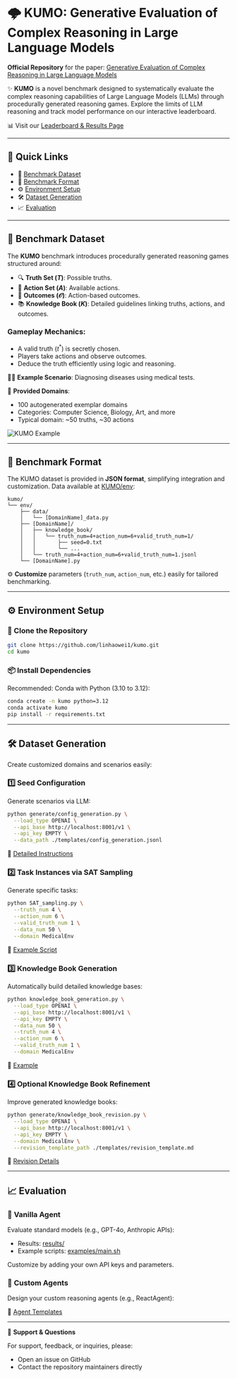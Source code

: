 # 🌩️ KUMO: Generative Evaluation of Complex Reasoning in Large Language Models

**Official Repository** for the paper: [Generative Evaluation of Complex Reasoning in Large Language Models](https://arxiv.org/abs/2504.02810)

✨ **KUMO** is a novel benchmark designed to systematically evaluate the complex reasoning capabilities of Large Language Models (LLMs) through procedurally generated reasoning games. Explore the limits of LLM reasoning and track model performance on our interactive leaderboard.

📊 Visit our [Leaderboard & Results Page]()

---

## 🚀 Quick Links

- 📂 [Benchmark Dataset](#benchmark-dataset)
- 📑 [Benchmark Format](#benchmark-format)
- ⚙️ [Environment Setup](#environment-setup)
- 🛠️ [Dataset Generation](#dataset-generation)
- 📈 [Evaluation](#evaluation)

---

## 📂 Benchmark Dataset

The **KUMO** benchmark introduces procedurally generated reasoning games structured around:

- 🔍 **Truth Set ($T$)**: Possible truths.
- 🎯 **Action Set ($A$)**: Available actions.
- 🌟 **Outcomes ($\mathcal{O}$)**: Action-based outcomes.
- 📚 **Knowledge Book ($K$)**: Detailed guidelines linking truths, actions, and outcomes.

### Gameplay Mechanics:
- A valid truth ($t^*$) is secretly chosen.
- Players take actions and observe outcomes.
- Deduce the truth efficiently using logic and reasoning.

🧑‍⚕️ **Example Scenario**: Diagnosing diseases using medical tests.

📌 **Provided Domains**:
- 100 autogenerated exemplar domains
- Categories: Computer Science, Biology, Art, and more
- Typical domain: ~50 truths, ~30 actions

![KUMO Example](https://github.com/linhaowei1/kumo/blob/main/miscs/fig1.png)

---

## 📑 Benchmark Format

The KUMO dataset is provided in **JSON format**, simplifying integration and customization. Data available at [KUMO/env](https://github.com/linhaowei1/kumo/tree/main/env):

```
kumo/
└── env/
    ├── data/
    │   └── [DomainName]_data.py
    ├── [DomainName]/
    │   ├── knowledge_book/
    │   │   └── truth_num=4+action_num=6+valid_truth_num=1/
    │   │       ├── seed=0.txt
    │   │       └── ...
    │   └── truth_num=4+action_num=6+valid_truth_num=1.jsonl
    └── [DomainName].py
```

⚙️ **Customize** parameters (`truth_num`, `action_num`, etc.) easily for tailored benchmarking.

---

## ⚙️ Environment Setup

### 🔽 Clone the Repository

```bash
git clone https://github.com/linhaowei1/kumo.git
cd kumo
```

### 📦 Install Dependencies

Recommended: Conda with Python (3.10 to 3.12):

```bash
conda create -n kumo python=3.12
conda activate kumo
pip install -r requirements.txt
```

---

## 🛠️ Dataset Generation

Create customized domains and scenarios easily:

### 1️⃣ **Seed Configuration**

Generate scenarios via LLM:

```bash
python generate/config_generation.py \
  --load_type OPENAI \
  --api_base http://localhost:8001/v1 \
  --api_key EMPTY \
  --data_path ./templates/config_generation.jsonl
```

🔗 [Detailed Instructions](https://github.com/linhaowei1/kumo/blob/main/examples/config_generation.sh)

### 2️⃣ **Task Instances via SAT Sampling**

Generate specific tasks:

```bash
python SAT_sampling.py \
  --truth_num 4 \
  --action_num 6 \
  --valid_truth_num 1 \
  --data_num 50 \
  --domain MedicalEnv
```

🔗 [Example Script](https://github.com/linhaowei1/kumo/blob/main/examples/SAT_sampling.sh)

### 3️⃣ **Knowledge Book Generation**

Automatically build detailed knowledge bases:

```bash
python knowledge_book_generation.py \
  --load_type OPENAI \
  --api_base http://localhost:8001/v1 \
  --api_key EMPTY \
  --data_num 50 \
  --truth_num 4 \
  --action_num 6 \
  --valid_truth_num 1 \
  --domain MedicalEnv
```

🔗 [Example](https://github.com/linhaowei1/kumo/blob/main/examples/knowledge_book_generation.sh)

### 4️⃣ **Optional Knowledge Book Refinement**

Improve generated knowledge books:

```bash
python generate/knowledge_book_revision.py \
  --load_type OPENAI \
  --api_base http://localhost:8001/v1 \
  --api_key EMPTY \
  --domain MedicalEnv \
  --revision_template_path ./templates/revision_template.md
```

🔗 [Revision Details](https://github.com/linhaowei1/kumo/blob/main/examples/knowledge_book_revision.sh)

---

## 📈 Evaluation

### 🤖 **Vanilla Agent**
Evaluate standard models (e.g., GPT-4o, Anthropic APIs):

- Results: [results/](https://github.com/linhaowei1/kumo/tree/main/results)
- Example scripts: [examples/main.sh](https://github.com/linhaowei1/kumo/tree/main/examples/main.sh)

Customize by adding your own API keys and parameters.

### 🎨 **Custom Agents**

Design your custom reasoning agents (e.g., ReactAgent):

🔗 [Agent Templates](https://github.com/linhaowei1/kumo/tree/main/agents)

---

💬 **Support & Questions**

For support, feedback, or inquiries, please:
- Open an issue on GitHub
- Contact the repository maintainers directly

